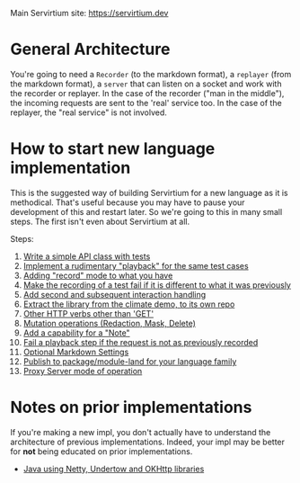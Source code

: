 Main Servirtium site: https://servirtium.dev

# General Architecture

You're going to need a `Recorder` (to the markdown format), a `replayer` (from the markdown format), a `server` that can listen on a 
socket and work with the recorder or replayer. In the case of the recorder ("man in the middle"), the incoming requests are sent to the 'real' service too. 
In the case of the replayer, the "real service" is not involved.  

# How to start new language implementation

This is the suggested way of building Servirtium for a new language as it is methodical. That's useful because you may 
have to pause your development of this and restart later. So we're going to this in many small steps. The first isn't 
even about Servirtium at all.

Steps:

1. [Write a simple API class with tests](starting-a-new-impl-step-1.md)
2. [Implement a rudimentary "playback" for the same test cases](starting-a-new-impl-step-2.md)
3. [Adding "record" mode to what you have](starting-a-new-impl-step-3.md)
4. [Make the recording of a test fail if it is different to what it was previously](starting-a-new-impl-step-4.md)
5. [Add second and subsequent interaction handling](starting-a-new-impl-step-5.md)
6. [Extract the library from the climate demo, to its own repo](starting-a-new-impl-step-6.md)
7. [Other HTTP verbs other than 'GET'](starting-a-new-impl-step-7.md)
8. [Mutation operations (Redaction, Mask, Delete)](starting-a-new-impl-step-8.md)
9. [Add a capability for a "Note"](starting-a-new-impl-step-9.md)
10. [Fail a playback step if the request is not as previously recorded](starting-a-new-impl-step-10.md)
11. [Optional Markdown Settings](starting-a-new-impl-step-11.md)
12. [Publish to package/module-land for your language family](starting-a-new-impl-step-12.md)
13. [Proxy Server mode of operation](starting-a-new-impl-step-13.md)

# Notes on prior implementations

If you're making a new impl, you don't actually have to understand the architecture of previous implementations. Indeed, your impl may be better for **not** being educated on prior implementations.

* [Java using Netty, Undertow and OKHttp libraries](java-version-architecture.md)

